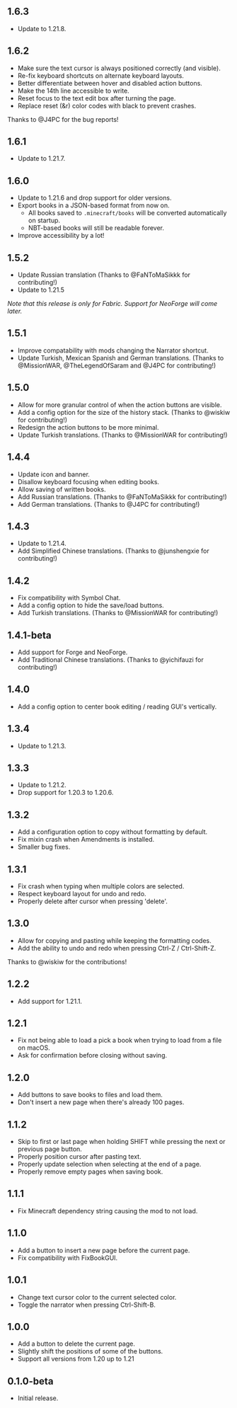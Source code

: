 ## 1.6.3

- Update to 1.21.8.

## 1.6.2

- Make sure the text cursor is always positioned correctly (and visible).
- Re-fix keyboard shortcuts on alternate keyboard layouts.
- Better differentiate between hover and disabled action buttons.
- Make the 14th line accessible to write.
- Reset focus to the text edit box after turning the page.
- Replace reset (&r) color codes with black to prevent crashes.

Thanks to @J4PC for the bug reports!

## 1.6.1

- Update to 1.21.7.

## 1.6.0

- Update to 1.21.6 and drop support for older versions.
- Export books in a JSON-based format from now on.
    - All books saved to `.minecraft/books` will be converted automatically on startup.
    - NBT-based books will still be readable forever.
- Improve accessibility by a lot!

## 1.5.2

- Update Russian translation (Thanks to @FaNToMaSikkk for contributing!)
- Update to 1.21.5

*Note that this release is only for Fabric. Support for NeoForge will come later.*

## 1.5.1

- Improve compatability with mods changing the Narrator shortcut.
- Update Turkish, Mexican Spanish and German translations. (Thanks to @MissionWAR, @TheLegendOfSaram and @J4PC for
  contributing!)

## 1.5.0

- Allow for more granular control of when the action buttons are visible.
- Add a config option for the size of the history stack. (Thanks to @wiskiw for contributing!)
- Redesign the action buttons to be more minimal.
- Update Turkish translations. (Thanks to @MissionWAR for contributing!)

## 1.4.4

- Update icon and banner.
- Disallow keyboard focusing when editing books.
- Allow saving of written books.
- Add Russian translations. (Thanks to @FaNToMaSikkk for contributing!)
- Add German translations. (Thanks to @J4PC for contributing!)

## 1.4.3

- Update to 1.21.4.
- Add Simplified Chinese translations. (Thanks to @junshengxie for contributing!)

## 1.4.2

- Fix compatibility with Symbol Chat.
- Add a config option to hide the save/load buttons.
- Add Turkish translations. (Thanks to @MissionWAR for contributing!)

## 1.4.1-beta

- Add support for Forge and NeoForge.
- Add Traditional Chinese translations. (Thanks to @yichifauzi for contributing!)

## 1.4.0

- Add a config option to center book editing / reading GUI's vertically.

## 1.3.4

- Update to 1.21.3.

## 1.3.3

- Update to 1.21.2.
- Drop support for 1.20.3 to 1.20.6.

## 1.3.2

- Add a configuration option to copy without formatting by default.
- Fix mixin crash when Amendments is installed.
- Smaller bug fixes.

## 1.3.1

- Fix crash when typing when multiple colors are selected.
- Respect keyboard layout for undo and redo.
- Properly delete after cursor when pressing 'delete'.

## 1.3.0

- Allow for copying and pasting while keeping the formatting codes.
- Add the ability to undo and redo when pressing Ctrl-Z / Ctrl-Shift-Z.

Thanks to @wiskiw for the contributions!

## 1.2.2

- Add support for 1.21.1.

## 1.2.1

- Fix not being able to load a pick a book when trying to load from a file on macOS.
- Ask for confirmation before closing without saving.

## 1.2.0

- Add buttons to save books to files and load them.
- Don't insert a new page when there's already 100 pages.

## 1.1.2

- Skip to first or last page when holding SHIFT while pressing the next or previous page button.
- Properly position cursor after pasting text.
- Properly update selection when selecting at the end of a page.
- Properly remove empty pages when saving book.

## 1.1.1

- Fix Minecraft dependency string causing the mod to not load.

## 1.1.0

- Add a button to insert a new page before the current page.
- Fix compatibility with FixBookGUI.

## 1.0.1

- Change text cursor color to the current selected color.
- Toggle the narrator when pressing Ctrl-Shift-B.

## 1.0.0

- Add a button to delete the current page.
- Slightly shift the positions of some of the buttons.
- Support all versions from 1.20 up to 1.21

## 0.1.0-beta

- Initial release.